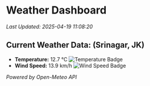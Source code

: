 
# Weather Dashboard

_Last Updated: 2025-04-19 11:08:20_

## Current Weather Data: (Srinagar, JK)
- **Temperature:** 12.7 °C ![Temperature Badge](https://img.shields.io/badge/Temperature-Low%20Temp-blue)
- **Wind Speed:** 13.9 km/h ![Wind Speed Badge](https://img.shields.io/badge/Wind%20Speed-Light%20Wind-blue)

*Powered by Open-Meteo API*
